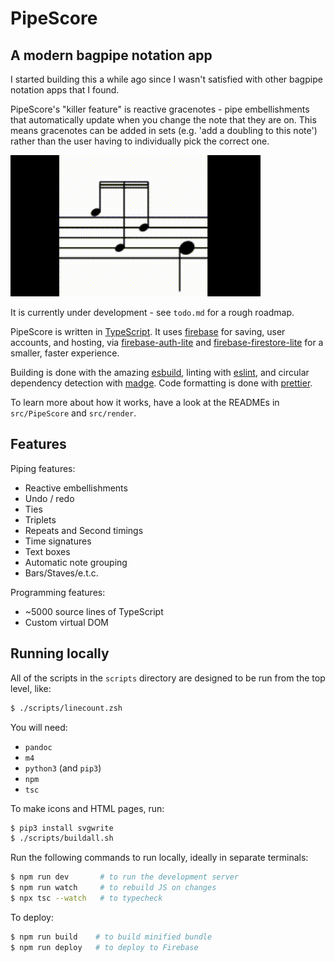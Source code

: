 # PipeScore

## A modern bagpipe notation app

I started building this a while ago since I wasn't satisfied with other bagpipe notation apps that I found.

PipeScore's "killer feature" is reactive gracenotes - pipe embellishments that automatically update when you change the note that they are on. This means gracenotes can be added in sets (e.g. 'add a doubling to this note') rather than the user having to individually pick the correct one.

![GIF of reactive gracenote](dragging-gracenote.gif)

It is currently under development - see `todo.md` for a rough roadmap.

PipeScore is written in [TypeScript](https://www.typescriptlang.org/). It uses [firebase](https://firebase.google.com) for saving, user accounts, and hosting, via [firebase-auth-lite](https://github.com/samuelgozi/firebase-auth-lite) and [firebase-firestore-lite](https://github.com/samuelgozi/firebase-firestore-lite) for a smaller, faster experience.

Building is done with the amazing [esbuild](https://github.com/evanw/esbuild), linting with [eslint](https://eslint.org/), and circular dependency detection with [madge](https://github.com/pahen/madge). Code formatting is done with [prettier](https://prettier.io).

To learn more about how it works, have a look at the READMEs in `src/PipeScore` and `src/render`.

## Features

Piping features:

- Reactive embellishments
- Undo / redo
- Ties
- Triplets
- Repeats and Second timings
- Time signatures
- Text boxes
- Automatic note grouping
- Bars/Staves/e.t.c.

Programming features:

- ~5000 source lines of TypeScript
- Custom virtual DOM

## Running locally

All of the scripts in the `scripts` directory are designed to be run from the top level, like:

```zsh
$ ./scripts/linecount.zsh
```

You will need:

- `pandoc`
- `m4`
- `python3` (and `pip3`)
- `npm`
- `tsc`

To make icons and HTML pages, run:

```bash
$ pip3 install svgwrite
$ ./scripts/buildall.sh
```

Run the following commands to run locally, ideally in separate terminals:

```bash
$ npm run dev       # to run the development server
$ npm run watch     # to rebuild JS on changes
$ npx tsc --watch   # to typecheck
```

To deploy:

```bash
$ npm run build    # to build minified bundle
$ npm run deploy   # to deploy to Firebase
```
